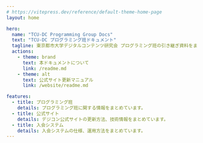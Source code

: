 ```yaml
---
# https://vitepress.dev/reference/default-theme-home-page
layout: home

hero:
  name: "TCU-DC Programming Group Docs"
  text: "TCU-DC プログラミング班ドキュメント"
  tagline: 東京都市大学デジタルコンテンツ研究会 プログラミング班の引き継ぎ資料をまとめたドキュメントです。
  actions:
    - theme: brand
      text: 本ドキュメントについて
      link: /readme.md
    - theme: alt
      text: 公式サイト更新マニュアル
      link: /website/readme.md

features:
  - title: プログラミング班
    details: プログラミング班に関する情報をまとめています。
  - title: 公式サイト
    details: デジコン公式サイトの更新方法、技術情報をまとめています。
  - title: 入会システム
    details: 入会システムの仕様、運用方法をまとめています。
---
```


